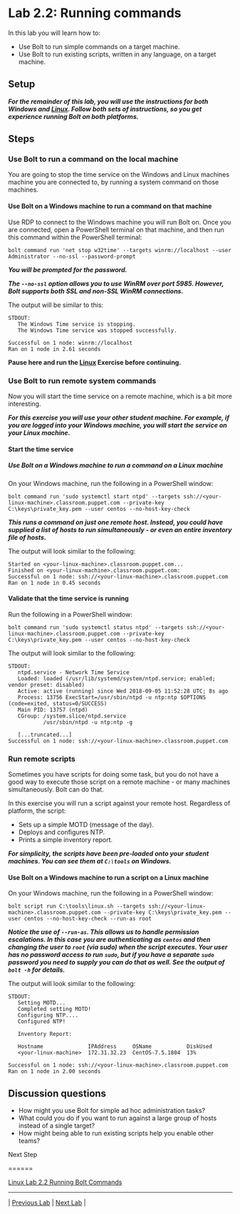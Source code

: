 # Lab 2.2: Running commands

In this lab you will learn how to:

* Use Bolt to run simple commands on a target machine.
* Use Bolt to run existing scripts, written in any language, on a target machine.

## Setup

**_For the remainder of this lab, you will use the instructions for both Windows and [Linux](../../Linux/lab-02.2-Running-Bolt-Commands). Follow both sets of instructions, so you get experience running Bolt on both platforms._**

## Steps

### Use Bolt to run a command on the local machine

You are going to stop the time service on the Windows and Linux machines machine you are connected to, by running a system command on those machines.

#### Use Bolt on a Windows machine to run a command on that machine

Use RDP to connect to the Windows machine you will run Bolt on. Once you are connected, open a PowerShell terminal on that machine, and then run this command within the PowerShell terminal:

```bolt command run 'net stop w32time' --targets winrm://localhost --user Administrator --no-ssl --password-prompt```

**_You will be prompted for the password._**

**_The `--no-ssl` option allows you to use WinRM over port 5985. However, Bolt supports both SSL and non-SSL WinRM connections._**

The output will be similar to this:

```plaintext
STDOUT:
   The Windows Time service is stopping.
   The Windows Time service was stopped successfully.

Successful on 1 node: winrm://localhost
Ran on 1 node in 2.61 seconds
```

**Pause here and run the [Linux](../../Linux/lab-02.2-Running-Bolt-Commands) Exercise before continuing.**

### Use Bolt to run remote system commands

Now you will start the time service on a remote machine, which is a bit more interesting.

**_For this exercise you will use your *other* student machine. For example, if you are logged into your Windows machine, you will start the service on your Linux machine._**

#### Start the time service

##### Use Bolt on a Windows machine to run a command on a Linux machine

On your Windows machine, run the following in a PowerShell window:

```bolt command run 'sudo systemctl start ntpd' --targets ssh://<your-linux-machine>.classroom.puppet.com --private-key C:\keys\private_key.pem --user centos --no-host-key-check```

**_This runs a command on just one remote host. Instead, you could have supplied a list of hosts to run simultaneously - or even an entire inventory file of hosts._**

The output will look similar to the following:

   ```plaintext
   Started on <your-linux-machine>.classroom.puppet.com...
   Finished on <your-linux-machine>.classroom.puppet.com:
   Successful on 1 node: ssh://<your-linux-machine>.classroom.puppet.com
   Ran on 1 node in 0.45 seconds
   ```

#### Validate that the time service is running

Run the following in a PowerShell window:

```bolt command run 'sudo systemctl status ntpd' --targets ssh://<your-linux-machine>.classroom.puppet.com --private-key C:\keys\private_key.pem --user centos --no-host-key-check```

The output will look similar to the following:

```plaintext
STDOUT:
   ntpd.service - Network Time Service
   Loaded: loaded (/usr/lib/systemd/system/ntpd.service; enabled; vendor preset: disabled)
   Active: active (running) since Wed 2018-09-05 11:52:28 UTC; 8s ago
   Process: 13756 ExecStart=/usr/sbin/ntpd -u ntp:ntp $OPTIONS (code=exited, status=0/SUCCESS)
   Main PID: 13757 (ntpd)
   CGroup: /system.slice/ntpd.service
           /usr/sbin/ntpd -u ntp:ntp -g

   [...truncated...]
Successful on 1 node: ssh://<your-linux-machine>.classroom.puppet.com
```

### Run remote scripts

Sometimes you have scripts for doing some task, but you do not have a good way to execute those script on a remote machine - or many machines simultaneously. Bolt can do that.

In this exercise you will run a script against your remote host. Regardless of platform, the script:

* Sets up a simple MOTD (message of the day).
* Deploys and configures NTP.
* Prints a simple inventory report.

**_For simplicity, the scripts have been pre-loaded onto your student machines. You can see them at `C:\tools` on Windows._**

#### Use Bolt on a Windows machine to run a script on a Linux machine

On your Windows machine, run the following in a PowerShell window:

```bolt script run C:\tools\linux.sh --targets ssh://<your-linux-machine>.classroom.puppet.com --private-key C:\keys\private_key.pem --user centos --no-host-key-check --run-as root```

**_Notice the use of `--run-as`. This allows us to handle permission escalations. In this case you are authenticating as `centos` and then changing the user to `root` (via sudo) when the script executes. Your user has no password access to run `sudo`, but if you have a separate `sudo` password you need to supply you can do that as well. See the output of `bolt -h` for details._**

The output will look similar to the following:

```plaintext
STDOUT:
   Setting MOTD...
   Completed setting MOTD!
   Configuring NTP....
   Configured NTP!

   Inventory Report:

   Hostname              IPAddress     OSName           DiskUsed
   <your-linux-machine>  172.31.32.23  CentOS-7.5.1804  13%

Successful on 1 node: ssh://<your-linux-machine>.classroom.puppet.com
Ran on 1 node in 2.00 seconds
```

## Discussion questions

* How might you use Bolt for simple ad hoc administration tasks?
* What could you do if you want to run against a large group of hosts instead of a single target?
* How might being able to run existing scripts help you enable other teams?

Next Step

======

[Linux Lab 2.2 Running Bolt Commands](../../Linux/lab-02.2-Running-Bolt-Commands)

---

|  [Previous Lab](../lab-02.1-Install-Puppet-Bolt)  |  [Next Lab](../lab-05.1-Puppet-Agent-deployment)  |

